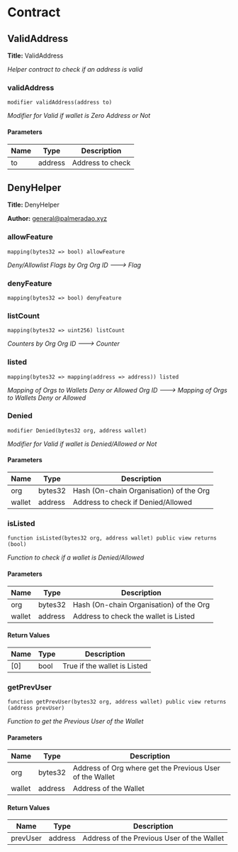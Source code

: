 # Contract 

## ValidAddress

**Title:** ValidAddress

_Helper contract to check if an address is valid_

### validAddress

```solidity
modifier validAddress(address to)
```

_Modifier for Valid if wallet is Zero Address or Not_

#### Parameters

| Name | Type | Description |
| ---- | ---- | ----------- |
| to | address | Address to check |

## DenyHelper

**Title:** DenyHelper

**Author:** general@palmeradao.xyz

### allowFeature

```solidity
mapping(bytes32 => bool) allowFeature
```

_Deny/Allowlist Flags by Org
Org ID ---> Flag_

### denyFeature

```solidity
mapping(bytes32 => bool) denyFeature
```

### listCount

```solidity
mapping(bytes32 => uint256) listCount
```

_Counters by Org
Org ID ---> Counter_

### listed

```solidity
mapping(bytes32 => mapping(address => address)) listed
```

_Mapping of Orgs to Wallets Deny or Allowed
Org ID ---> Mapping of Orgs to Wallets Deny or Allowed_

### Denied

```solidity
modifier Denied(bytes32 org, address wallet)
```

_Modifier for Valid if wallet is Denied/Allowed or Not_

#### Parameters

| Name | Type | Description |
| ---- | ---- | ----------- |
| org | bytes32 | Hash (On-chain Organisation) of the Org |
| wallet | address | Address to check if Denied/Allowed |

### isListed

```solidity
function isListed(bytes32 org, address wallet) public view returns (bool)
```

_Function to check if a wallet is Denied/Allowed_

#### Parameters

| Name | Type | Description |
| ---- | ---- | ----------- |
| org | bytes32 | Hash (On-chain Organisation) of the Org |
| wallet | address | Address to check the wallet is Listed |

#### Return Values

| Name | Type | Description |
| ---- | ---- | ----------- |
| [0] | bool | True if the wallet is Listed |

### getPrevUser

```solidity
function getPrevUser(bytes32 org, address wallet) public view returns (address prevUser)
```

_Function to get the Previous User of the Wallet_

#### Parameters

| Name | Type | Description |
| ---- | ---- | ----------- |
| org | bytes32 | Address of Org where get the Previous User of the Wallet |
| wallet | address | Address of the Wallet |

#### Return Values

| Name | Type | Description |
| ---- | ---- | ----------- |
| prevUser | address | Address of the Previous User of the Wallet |

